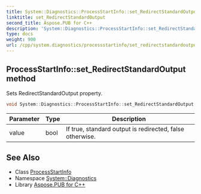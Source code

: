 ```yaml
---
title: System::Diagnostics::ProcessStartInfo::set_RedirectStandardOutput method
linktitle: set_RedirectStandardOutput
second_title: Aspose.PUB for C++
description: 'System::Diagnostics::ProcessStartInfo::set_RedirectStandardOutput method. Sets RedirectStandardOutput property in C++.'
type: docs
weight: 900
url: /cpp/system.diagnostics/processstartinfo/set_redirectstandardoutput/
---
```

## ProcessStartInfo::set_RedirectStandardOutput method


Sets RedirectStandardOutput property.

```cpp
void System::Diagnostics::ProcessStartInfo::set_RedirectStandardOutput(bool value)
```


| Parameter | Type | Description |
| --- | --- | --- |
| value | bool | If true, standard output is redirected, false otherwise. |

## See Also

* Class [ProcessStartInfo](../)
* Namespace [System::Diagnostics](../../)
* Library [Aspose.PUB for C++](../../../)
